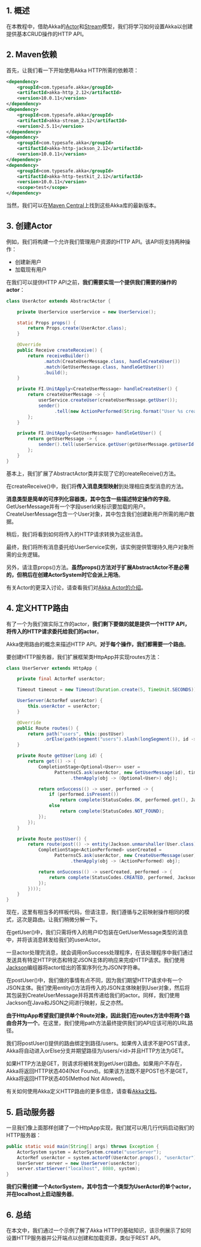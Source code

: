 ## 1. 概述

在本教程中，借助Akka的[Actor](https://www.baeldung.com/akka-actors-java)和[Stream](https://www.baeldung.com/akka-streams)模型，我们将学习如何设置Akka以创建提供基本CRUD操作的HTTP API。

## 2. Maven依赖

首先，让我们看一下开始使用Akka HTTP所需的依赖项：

```xml
<dependency>
    <groupId>com.typesafe.akka</groupId>
    <artifactId>akka-http_2.12</artifactId>
    <version>10.0.11</version>
</dependency>
<dependency>
    <groupId>com.typesafe.akka</groupId>
    <artifactId>akka-stream_2.12</artifactId>
    <version>2.5.11</version>
</dependency>
<dependency>
    <groupId>com.typesafe.akka</groupId>
    <artifactId>akka-http-jackson_2.12</artifactId>
    <version>10.0.11</version>
</dependency>
<dependency>
    <groupId>com.typesafe.akka</groupId>
    <artifactId>akka-http-testkit_2.12</artifactId>
    <version>10.0.11</version>
    <scope>test</scope>
</dependency>
```

当然，我们可以在[Maven Central](https://search.maven.org/search?q=com.typesafe.akka)上找到这些Akka库的最新版本。

## 3. 创建Actor

例如，我们将构建一个允许我们管理用户资源的HTTP API。该API将支持两种操作：

-   创建新用户
-   加载现有用户

在我们可以提供HTTP API之前，**我们需要实现一个提供我们需要的操作的actor**：

```java
class UserActor extends AbstractActor {

    private UserService userService = new UserService();

    static Props props() {
        return Props.create(UserActor.class);
    }

    @Override
    public Receive createReceive() {
        return receiveBuilder()
              .match(CreateUserMessage.class, handleCreateUser())
              .match(GetUserMessage.class, handleGetUser())
              .build();
    }

    private FI.UnitApply<CreateUserMessage> handleCreateUser() {
        return createUserMessage -> {
            userService.createUser(createUserMessage.getUser());
            sender()
                  .tell(new ActionPerformed(String.format("User %s created.", createUserMessage.getUser().getName())), getSelf());
        };
    }

    private FI.UnitApply<GetUserMessage> handleGetUser() {
        return getUserMessage -> {
            sender().tell(userService.getUser(getUserMessage.getUserId()), getSelf());
        };
    }
}
```

基本上，我们扩展了AbstractActor类并实现了它的createReceive()方法。

在createReceive()中，我们将**传入消息类型映射**到处理相应类型消息的方法。

**消息类型是简单的可序列化容器类，其中包含一些描述特定操作的字段**。GetUserMessage并有一个字段userId来标识要加载的用户。CreateUserMessage包含一个User对象，其中包含我们创建新用户所需的用户数据。

稍后，我们将看到如何将传入的HTTP请求转换为这些消息。

最终，我们将所有消息委托给UserService实例，该实例提供管理持久用户对象所需的业务逻辑。

另外，请注意props()方法。**虽然props()方法对于扩展AbstractActor不是必需的，但稍后在创建ActorSystem时它会派上用场**。

有关Actor的更深入讨论，请查看我们对[Akka Actor的介绍](https://www.baeldung.com/akka-actors-java)。

## 4. 定义HTTP路由

有了一个为我们做实际工作的actor，**我们剩下要做的就是提供一个HTTP API，将传入的HTTP请求委托给我们的actor**。

Akka使用路由的概念来描述HTTP API。**对于每个操作，我们都需要一个路由**。

要创建HTTP服务器，我们扩展框架类HttpApp并实现routes方法：

```java
class UserServer extends HttpApp {

    private final ActorRef userActor;

    Timeout timeout = new Timeout(Duration.create(5, TimeUnit.SECONDS));

    UserServer(ActorRef userActor) {
        this.userActor = userActor;
    }

    @Override
    public Route routes() {
        return path("users", this::postUser)
              .orElse(path(segment("users").slash(longSegment()), id -> route(getUser(id))));
    }

    private Route getUser(Long id) {
        return get(() -> {
            CompletionStage<Optional<User>> user =
                  PatternsCS.ask(userActor, new GetUserMessage(id), timeout)
                        .thenApply(obj -> (Optional<User>) obj);

            return onSuccess(() -> user, performed -> {
                if (performed.isPresent())
                    return complete(StatusCodes.OK, performed.get(), Jackson.marshaller());
                else
                    return complete(StatusCodes.NOT_FOUND);
            });
        });
    }

    private Route postUser() {
        return route(post(() -> entity(Jackson.unmarshaller(User.class), user -> {
            CompletionStage<ActionPerformed> userCreated =
                  PatternsCS.ask(userActor, new CreateUserMessage(user), timeout)
                        .thenApply(obj -> (ActionPerformed) obj);

            return onSuccess(() -> userCreated, performed -> {
                return complete(StatusCodes.CREATED, performed, Jackson.marshaller());
            });
        })));
    }
}
```

现在，这里有相当多的样板代码，但请注意，我们遵循与之前映射操作相同的模式，这次是路由。让我们稍微分解一下。

在getUser()中，我们只需将传入的用户ID包装在GetUserMessage类型的消息中，并将该消息转发给我们的userActor。

一旦actor处理完消息，就会调用onSuccess处理程序，在该处理程序中我们通过发送具有特定HTTP状态和特定JSON主体的响应来完成HTTP请求。我们使用[Jackson](https://www.baeldung.com/jackson-object-mapper-tutorial)编组器将actor给出的答案序列化为JSON字符串。

在postUser()中，我们做的事情有点不同，因为我们期望HTTP请求中有一个JSON主体。我们使用entity()方法将传入的JSON主体映射到User对象，然后将其包装到CreateUserMessage并将其传递给我们的actor。同样，我们使用Jackson在Java和JSON之间进行映射，反之亦然。

**由于HttpApp希望我们提供单个Route对象，因此我们在routes方法中将两个路由合并为一个**。在这里，我们使用path方法最终提供我们的API应该可用的URL路径。

我们将postUser()提供的路由绑定到路径/users。如果传入请求不是POST请求，Akka将自动进入orElse分支并期望路径为/users/<id\>并且HTTP方法为GET。

如果HTTP方法是GET，则请求将被转发到getUser()路由。如果用户不存在，Akka将返回HTTP状态404(Not Found)。如果该方法既不是POST也不是GET，Akka将返回HTTP状态405(Method Not Allowed)。

有关如何使用Akka定义HTTP路由的更多信息，请查看[Akka文档](https://doc.akka.io/docs/akka-http/current/routing-dsl/routes.html)。

## 5. 启动服务器

一旦我们像上面那样创建了一个HttpApp实现，我们就可以用几行代码启动我们的HTTP服务器：

```java
public static void main(String[] args) throws Exception {
    ActorSystem system = ActorSystem.create("userServer");
    ActorRef userActor = system.actorOf(UserActor.props(), "userActor");
    UserServer server = new UserServer(userActor);
    server.startServer("localhost", 8080, system);
}
```

**我们只需创建一个ActorSystem，其中包含一个类型为UserActor的单个actor，并在localhost上启动服务器**。

## 6. 总结

在本文中，我们通过一个示例了解了Akka HTTP的基础知识，该示例展示了如何设置HTTP服务器并公开端点以创建和加载资源，类似于REST API。